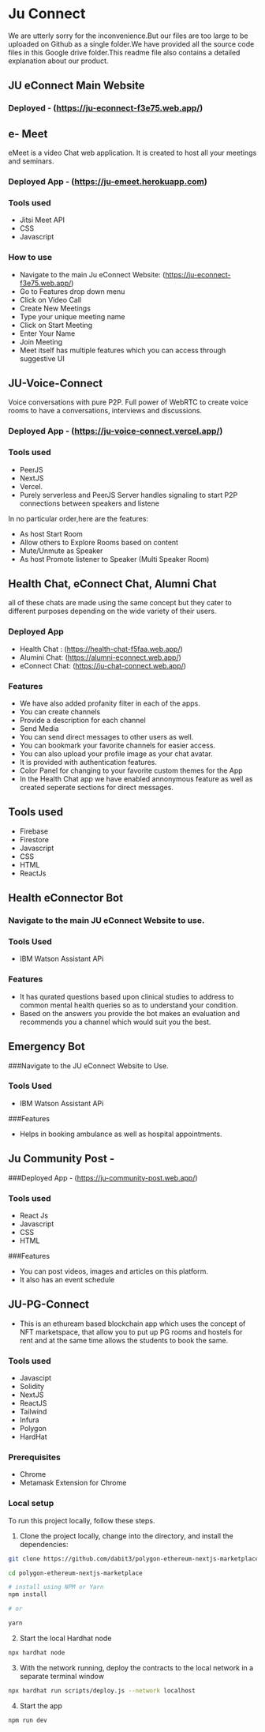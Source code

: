 # Ju Connect

 We are utterly sorry for the inconvenience.But our files are too large to be uploaded on Github as a single folder.We have provided
 all the source code files in this Google drive folder.This readme file also contains a detailed explanation about our product.



## JU eConnect Main Website



### Deployed - (https://ju-econnect-f3e75.web.app/)

## e- Meet 

eMeet is a video Chat web application. It is created to host all your meetings and seminars.

### Deployed App - (https://ju-emeet.herokuapp.com)



### Tools used

- Jitsi Meet API
- CSS
- Javascript 

### How to use

- Navigate to the main Ju eConnect Website: (https://ju-econnect-f3e75.web.app/)
- Go to Features drop down menu
- Click on Video Call
- Create New Meetings
- Type your unique meeting name 
- Click on Start Meeting 
- Enter Your Name
- Join Meeting
- Meet itself has multiple features which you can access through suggestive UI

## JU-Voice-Connect

Voice conversations with pure P2P. Full power of WebRTC to create voice rooms to have a conversations, interviews and discussions.



### Deployed App - (https://ju-voice-connect.vercel.app/)

### Tools used
- PeerJS
- NextJS
- Vercel. 
- Purely serverless and PeerJS Server handles signaling to start P2P connections between speakers and listene

In no particular order,here are the features:

- As host Start Room
- Allow others to Explore Rooms based on content
- Mute/Unmute as Speaker
- As host Promote listener to Speaker (Multi Speaker Room)

## Health Chat, eConnect Chat, Alumni Chat

all of these chats are made using the same concept but they cater to different purposes depending on the wide variety of their users.



### Deployed App

- Health Chat :      (https://health-chat-f5faa.web.app/)
- Alumini Chat:      (https://alumni-econnect.web.app/)
- eConnect Chat:     (https://ju-chat-connect.web.app/) 


### Features

- We have also added profanity filter in each of the apps.
- You can create channels
- Provide a description for each channel
- Send Media
- You can send direct messages to other users as well.
- You can bookmark your favorite channels for easier access.
- You can also upload your profile image as your chat avatar.
- It is provided with authentication features.
- Color Panel for changing to your favorite custom themes for the App
- In the Health Chat app we have enabled annonymous feature as well as created seperate sections for direct messages.

## Tools used
- Firebase
- Firestore
- Javascript
- CSS
- HTML
- ReactJs

## Health eConnector Bot



### Navigate to the main JU eConnect Website to use.

### Tools Used

- IBM Watson Assistant APi

### Features

- It has qurated questions based upon clinical studies to address to common mental health queries so as to understand your condition.
- Based on the answers you provide the bot makes an evaluation and recommends you a channel which would suit you the best.

## Emergency Bot




###Navigate to the JU eConnect Website to Use.

### Tools Used

- IBM Watson Assistant APi

###Features

- Helps in booking ambulance as well as hospital appointments.

## Ju Community Post - 

###Deployed App - (https://ju-community-post.web.app/)



### Tools used

- React Js
- Javascript
- CSS
- HTML

###Features

- You can post videos, images and articles on this platform.
- It also has an event schedule

## JU-PG-Connect

- This is an ethuream based blockchain app which uses the concept of NFT marketspace, that allow you to put up PG rooms and hostels for rent and at the same time allows the students to book the same.



### Tools used

- Javascipt
- Solidity
- NextJS
- ReactJS
- Tailwind
- Infura
- Polygon
- HardHat

### Prerequisites

- Chrome
- Metamask Extension for Chrome


### Local setup

To run this project locally, follow these steps.

1. Clone the project locally, change into the directory, and install the dependencies:

```sh
git clone https://github.com/dabit3/polygon-ethereum-nextjs-marketplace.git

cd polygon-ethereum-nextjs-marketplace

# install using NPM or Yarn
npm install

# or

yarn
```

2. Start the local Hardhat node

```sh
npx hardhat node
```

3. With the network running, deploy the contracts to the local network in a separate terminal window

```sh
npx hardhat run scripts/deploy.js --network localhost
```

4. Start the app

```
npm run dev
```



